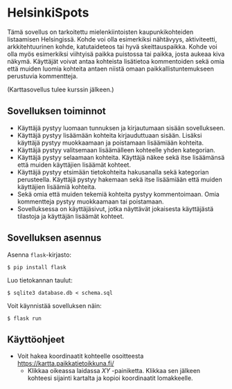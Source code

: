 # HelsinkiSpots

Tämä sovellus on tarkoitettu mielenkiintoisten kaupunkikohteiden listaamisen Helsingissä. Kohde voi olla esimerkiksi nähtävyys, aktiviteetti, arkkitehtuurinen kohde, katutaideteos tai hyvä skeittauspaikka. Kohde voi olla myös esimerkiksi viihtyisä paikka puistossa tai paikka, josta aukeaa kiva näkymä. Käyttäjät voivat antaa kohteista lisätietoa kommentoiden sekä omia että muiden luomia kohteita antaen niistä omaan paikkallistuntemukseen perustuvia kommentteja.

(Karttasovellus tulee kurssin jälkeen.)

## Sovelluksen toiminnot

- Käyttäjä pystyy luomaan tunnuksen ja kirjautumaan sisään sovellukseen.
- Käyttäjä pystyy lisäämään kohteita kirjauduttuaan sisään. Lisäksi käyttäjä pystyy muokkaamaan ja poistamaan lisäämiään kohteita.
- Käyttäjä pystyy valitsemaan lisäämälleen kohteelle yhden kategorian.
- Käyttäjä pystyy selaamaan kohteita. Käyttäjä näkee sekä itse lisäämänsä että muiden käyttäjien lisäämät kohteet.
- Käyttäjä pystyy etsimään tietokohteita hakusanalla sekä kategorian perusteella. Käyttäjä pystyy hakemaan sekä itse lisäämiään että muiden käyttäjien lisäämiä kohteita.
- Sekä omia että muiden tekemiä kohteita pystyy kommentoimaan. Omia kommentteja pystyy muokkaamaan tai poistamaan.
- Sovelluksessa on käyttäjäsivut, jotka näyttävät jokaisesta käyttäjästä tilastoja ja käyttäjän lisäämät kohteet.

## Sovelluksen asennus

Asenna `flask`-kirjasto:

```
$ pip install flask
```

Luo tietokannan taulut:

```
$ sqlite3 database.db < schema.sql
```

Voit käynnistää sovelluksen näin:

```
$ flask run
```

## Käyttöohjeet
- Voit hakea koordinaatit kohteelle osoitteesta https://kartta.paikkatietoikkuna.fi/
  - Klikkaa oikeassa laidassa *XY* -painiketta. Klikkaa sen jälkeen kohteesi sijainti kartalta ja kopioi koordinaatit lomakkeelle.